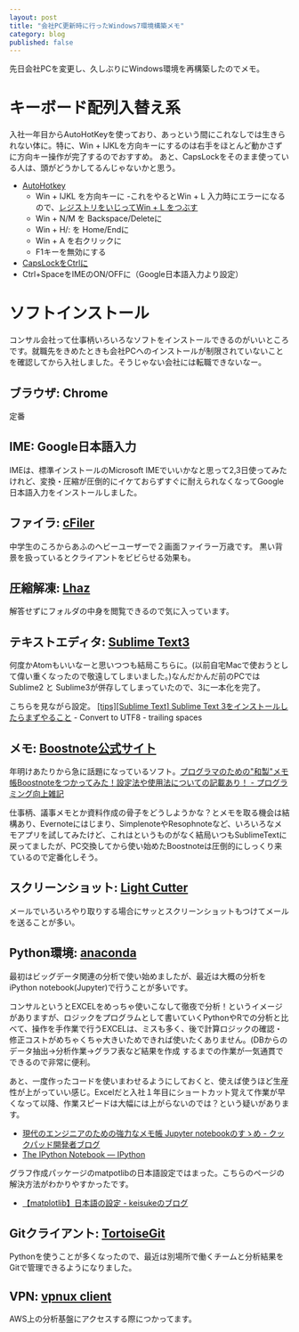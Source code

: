 ```yaml
---
layout: post
title: "会社PC更新時に行ったWindows7環境構築メモ"
category: blog
published: false
---
```


先日会社PCを変更し、久しぶりにWindows環境を再構築したのでメモ。

# キーボード配列入替え系
入社一年目からAutoHotKeyを使っており、あっという間にこれなしでは生きられない体に。特に、Win + IJKLを方向キーにするのは右手をほとんど動かさずに方向キー操作が完了するのでおすすめ。
あと、CapsLockをそのまま使っている人は、頭がどうかしてるんじゃないかと思う。

- [AutoHotkey](https://autohotkey.com)
    - Win + IJKL を方向キーに
        -これをやるとWin + L 入力時にエラーになるので、[レジストリをいじってWin + L をつぶす](http://www.howtogeek.com/howto/windows-vista/disableenable-lock-workstation-functionality-windows)
    - Win + N/M を Backspace/Deleteに
    - Win + H/: を Home/Endに
    - Win + A を右クリックに
    - F1キーを無効にする
- [CapsLockをCtrlに](http://www.forest.impress.co.jp/library/software/changekey/download_10668.html)
- Ctrl+SpaceをIMEのON/OFFに（Google日本語入力より設定）

# ソフトインストール

コンサル会社って仕事柄いろいろなソフトをインストールできるのがいいところです。就職先をきめたときも会社PCへのインストールが制限されていないことを確認してから入社しました。そうじゃない会社には転職できないなー。

## ブラウザ: Chrome
定番

## IME: Google日本語入力
IMEは、標準インストールのMicrosoft
IMEでいいかなと思って2,3日使ってみたけれど、変換・圧縮が圧倒的にイケておらずすぐに耐えられなくなってGoogle日本語入力をインストールしました。

## ファイラ: [cFiler](https://sites.google.com/site/craftware/cfiler)
中学生のころからあふのヘビーユーザーで２画面ファイラー万歳です。
黒い背景を扱っているとクライアントをビビらせる効果も。

## 圧縮解凍: [Lhaz](http://chitora.com/lhaz.html)
解答せずにフォルダの中身を閲覧できるので気に入っています。

## テキストエディタ: [Sublime Text3](http://www.sublimetext.com/3)
何度かAtomもいいなーと思いつつも結局こちらに。(以前自宅Macで使おうとして偉い重くなったので敬遠してしまいました。)なんだかんだ前のPCではSublime2 と Sublime3が併存してしまっていたので、3に一本化を完了。

こちらを見ながら設定。 [[tips][Sublime Text] Sublime Text 3をインストールしたらまずやること](undefined)
    - Convert to UTF8
    - trailing spaces

## メモ: [Boostnote公式サイト](https://b00st.io/jp/)
年明けあたりから急に話題になっているソフト。[プログラマのための"和製"メモ帳Boostnoteをつかってみた！設定法や使用法についての記載あり！ - プログラミング向上雑記](http://niisi.hatenablog.jp/entry/2016/01/12/220000)

仕事柄、議事メモとか資料作成の骨子をどうしようかな？とメモを取る機会は結構あり、Evernoteにはじまり、SimplenoteやResophnoteなど、いろいろなメモアプリを試してみたけど、これはというものがなく結局いつもSublimeTextに戻ってましたが、PC交換してから使い始めたBoostnoteは圧倒的にしっくり来ているので定番化しそう。

## スクリーンショット: [Light Cutter](http://www.vector.co.jp/soft/win95/art/se261807.html)
メールでいろいろやり取りする場合にサッとスクリーンショットもつけてメールを送ることが多い。

## Python環境: [anaconda](https://www.continuum.io/downloads)
最初はビッグデータ関連の分析で使い始めましたが、最近は大概の分析をiPython notebook(Jupyter)で行うことが多いです。

コンサルというとEXCELをめっちゃ使いこなして徹夜で分析！というイメージがありますが、ロジックをプログラムとして書いていくPythonやRでの分析と比べて、操作を手作業で行うEXCELは、ミスも多く、後で計算ロジックの確認・修正コストがめちゃくちゃ大きいためできれば使いたくありません。(DBからのデータ抽出→分析作業→グラフ表など結果を作成
するまでの作業が一気通貫でできるので非常に便利。

あと、一度作ったコードを使いまわせるようにしておくと、使えば使うほど生産性が上がっていい感じ。Excelだと入社１年目にショートカット覚えて作業が早くなって以降、作業スピードは大幅には上がらないのでは？という疑いがあります。

- [現代のエンジニアのための強力なメモ帳 Jupyter notebookのすゝめ - クックパッド開発者ブログ](http://techlife.cookpad.com/entry/write-once-share-anywhare)
- [The IPython Notebook — IPython](http://ipython.org/notebook.html)

グラフ作成パッケージのmatpotlibの日本語設定ではまった。こちらのページの解決方法がわかりやすかったです。

- [【matplotlib】日本語の設定 - keisukeのブログ](http://kaisk.hatenadiary.com/entry/2015/02/15/215831)

## Gitクライアント: [TortoiseGit](https://tortoisegit.org/)

Pythonを使うことが多くなったので、最近は別場所で働くチームと分析結果をGitで管理できるようになりました。

## VPN: [vpnux client](https://www.plum-systems.co.jp/vpnux-client/)

AWS上の分析基盤にアクセスする際につかってます。
